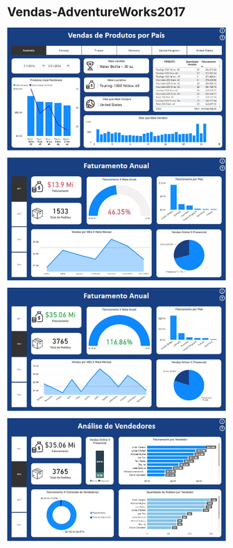 # Vendas-AdventureWorks2017

![texto](https://github.com/viniciusamirat/Vendas-AdventureWorks2017/blob/main/vendas-pais.jpeg)

![texto](https://github.com/viniciusamirat/Vendas-AdventureWorks2017/blob/main/venda-anual-1.jpeg)

![texto](https://github.com/viniciusamirat/Vendas-AdventureWorks2017/blob/main/venda-anual-2.jpeg)

![texto](https://github.com/viniciusamirat/Vendas-AdventureWorks2017/blob/main/vendedores.jpeg)
